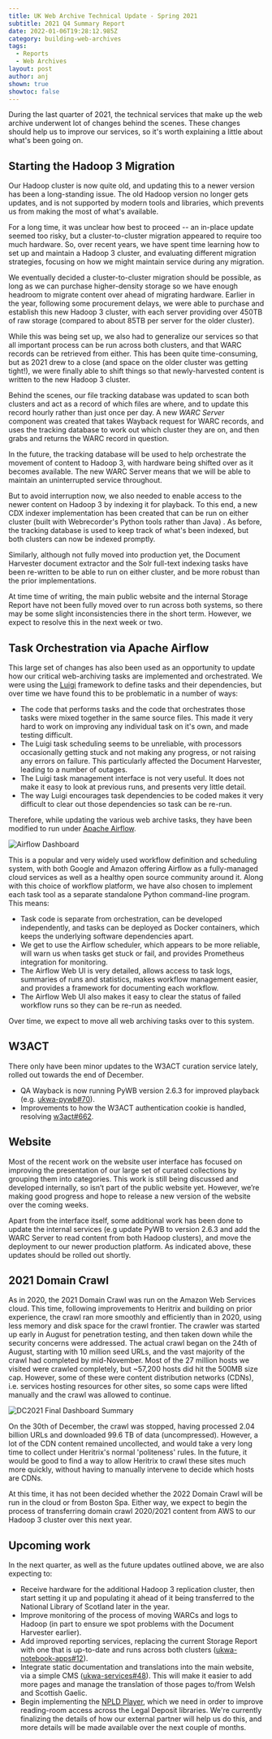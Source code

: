 ```yaml
---
title: UK Web Archive Technical Update - Spring 2021
subtitle: 2021 Q4 Summary Report
date: 2022-01-06T19:28:12.985Z
category: building-web-archives
tags:
  - Reports
  - Web Archives
layout: post
author: anj
shown: true
showtoc: false
---
```

During the last quarter of 2021, the technical services that make up the web archive underwent lot of changes behind the scenes. These changes should help us to improve our services, so it's worth explaining a little about what's been going on.

## Starting the Hadoop 3 Migration

Our Hadoop cluster is now quite old, and updating this to a newer version has been a long-standing issue. The old Hadoop version no longer gets updates, and is not supported by modern tools and libraries, which prevents us from making the most of what's available.

For a long time, it was unclear how best to proceed -- an in-place update seemed too risky, but a cluster-to-cluster migration appeared to require too much hardware.  So, over recent years, we have spent time learning how to set up and maintain a Hadoop 3 cluster, and evaluating different migration strategies, focusing on how we might maintain service during any migration.

We eventually decided a cluster-to-cluster migration should be possible, as long as we can purchase higher-density storage so we have enough headroom to migrate content over ahead of migrating hardware. Earlier in the year, following some procurement delays, we were able to purchase and establish this new Hadoop 3 cluster, with each server providing over 450TB of raw storage (compared to about 85TB per server for the older cluster).

While this was being set up, we also had to generalize our services so that all important process can be run across both clusters, and that WARC records can be retrieved from either. This has been quite time-consuming, but as 2021 drew to a close (and space on the older cluster was getting tight!), we were finally able to shift things so that newly-harvested content is written to the new Hadoop 3 cluster.

Behind the scenes, our file tracking database was updated to scan both clusters and act as a record of which files are where, and to update this record hourly rather than just once per day. A new *WARC Server* component was created that takes Wayback request for WARC records, and uses the tracking database to work out which cluster they are on, and then grabs and returns the WARC record in question. 

In the future, the tracking database will be used to help orchestrate the movement of content to Hadoop 3, with hardware being shifted over as it becomes available. The new WARC Server means that we will be able to maintain an uninterrupted service throughout.

But to avoid interruption now, we also needed to enable access to the newer content on Hadoop 3 by indexing it for playback.  To this end, a new CDX indexer implementation has been created that can be run on either cluster (built with Webrecorder's Python tools rather than Java) . As before, the tracking database is used to keep track of what's been indexed, but both clusters can now be indexed promptly.

Similarly, although not fully moved into production yet, the Document Harvester document extractor and the Solr full-text indexing tasks have been re-written to be able to run on either cluster, and be more robust than the prior implementations.

At time time of writing, the main public website and the internal Storage Report have not been fully moved over to run across both systems, so there may be some slight inconsistencies there in the short term.  However, we expect to resolve this in the next week or two.

## Task Orchestration via Apache Airflow

This large set of changes has also been used as an opportunity to update how our critical web-archiving tasks are implemented and orchestrated.  We were using the [Luigi](https://luigi.readthedocs.io/) framework to define tasks and their dependencies, but over time we have found this to be problematic in a number of ways:

* The code that performs tasks and the code that orchestrates those tasks were mixed together in the same source files. This made it very hard to work on improving any individual task on it's own, and made testing difficult.
* The Luigi task scheduling seems to be unreliable, with processors occasionally getting stuck and not making any progress, or not raising any errors on failure. This particularly affected the Document Harvester, leading to a number of outages.
* The Luigi task management interface is not very useful. It does not make it easy to look at previous runs, and presents very little detail. 
* The way Luigi encourages task dependencies to be coded makes it very difficult to clear out those dependencies so task can be re-run.

Therefore, while updating the various web archive tasks, they have been modified to run under [Apache Airflow](https://airflow.apache.org/).  

![Airflow Dashboard](/assets/images/uploads/2022-01-04-airflow-dashboard.png "Airflow Dashboard")

This is a popular and very widely used workflow definition and scheduling system, with both Google and Amazon offering Airflow as a fully-managed cloud services as well as a healthy open source community around it. Along with this choice of workflow platform, we have also chosen to implement each task tool as a separate standalone Python command-line program. This means:

* Task code is separate from orchestration, can be developed independently, and tasks can be deployed as Docker containers, which keeps the underlying software dependencies apart.
* We get to use the Airflow scheduler, which appears to be more reliable, will warn us when tasks get stuck or fail, and provides Prometheus integration for monitoring.
* The Airflow Web UI is very detailed, allows access to task logs, summaries of runs and statistics, makes workflow management easier, and provides a framework for documenting each workflow.
* The Airflow Web UI also makes it easy to clear the status of failed workflow runs so they can be re-run as needed.

Over time, we expect to move all web archiving tasks over to this system.

## W3ACT

There only have been minor updates to the W3ACT curation service lately, rolled out towards the end of December.

* QA Wayback is now running PyWB version 2.6.3 for improved playback (e.g. [ukwa-pywb#70](https://github.com/ukwa/ukwa-pywb/issues/70)).
* Improvements to how the W3ACT authentication cookie is handled, resolving [w3act#662](https://github.com/ukwa/w3act/issues/662). 

## Website

Most of the recent work on the website user interface has focused on improving the presentation of our large set of curated collections by grouping them into categories. This work is still being discussed and developed internally, so isn’t part of the public website yet. However, we’re making good progress and hope to release a new version of the website over the coming weeks.

Apart from the interface itself, some additional work has been done to update the internal services (e.g update PyWB to version 2.6.3 and add the WARC Server to read content from both Hadoop clusters), and move the deployment to our newer production platform.  As indicated above, these updates should be rolled out shortly.

## 2021 Domain Crawl

As in 2020, the 2021 Domain Crawl was run on the Amazon Web Services cloud. This time, following improvements to Heritrix and building on prior experience, the crawl ran more smoothly and efficiently than in 2020, using less memory and disk space for the crawl frontier. The crawler was started up early in August for penetration testing, and then taken down while the security concerns were addressed. The actual crawl began on the 24th of August, starting with 10 million seed URLs, and the vast majority of the crawl had completed by mid-November.  Most of the 27 million hosts we visited were crawled completely, but ~57,200 hosts did hit the 500MB size cap. However, some of these were content distribution networks (CDNs), i.e. services hosting resources for other sites, so some caps were lifted manually and the crawl was allowed to continue.

![DC2021 Final Dashboard Summary](/assets/images/uploads/2022-01-05-dc2021-summary.png "DC2021 Final Dashboard Summary")

On the 30th of December, the crawl was stopped, having processed 2.04 billion URLs and downloaded 99.6 TB of data (uncompressed).  However, a lot of the CDN content remained uncollected, and would take a very long time to collect under Heritrix's normal 'politeness' rules. In the future, it would be good to find a way to allow Heritrix to crawl these sites much more quickly, without having to manually intervene to decide which hosts are CDNs.

At this time, it has not been decided whether the 2022 Domain Crawl will be run in the cloud or from Boston Spa.  Either way, we expect to begin the process of transferring domain crawl 2020/2021 content from AWS to our Hadoop 3 cluster over this next year.

## Upcoming work

In the next quarter, as well as the future updates outlined above, we are also expecting to:

* Receive hardware for the additional Hadoop 3 replication cluster, then start setting it up and populating it ahead of it being transferred to the National Library of Scotland later in the year.
* Improve monitoring of the process of moving WARCs and logs to Hadoop (in part to ensure we spot problems with the Document Harvester earlier).
* Add improved reporting services, replacing the current Storage Report with one that is up-to-date and runs across both clusters ([ukwa-notebook-apps#12](https://github.com/ukwa/ukwa-notebook-apps/issues/12)).
* Integrate static documentation and translations into the main website, via a simple CMS ([ukwa-services#48](https://github.com/ukwa/ukwa-services/pull/48)). This will make it easier to add more pages and manage the translation of those pages to/from Welsh and Scottish Gaelic.
* Begin implementing the [NPLD Player](https://github.com/ukwa/npld-player), which we need in order to improve reading-room access across the Legal Deposit libraries. We're currently finalizing the details of how our external partner will help us do this, and more details will be made available over the next couple of months.